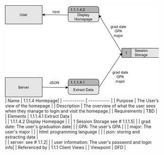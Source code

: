 ![DFD](https://github.com/MckennahPalmer/CSE430/blob/Team3_GH/DFD%20homepage%201.1.1.4.drawio%20(2).svg)
| Name | 1.1.1.4 Homepage|
| ----------- | ----------- |
| Purpose | The User’s view of the homepage |
| Description | The overview of what the user sees when they manage to login and visit the homepage.|
| Requirements | TBD |
| Elements | 1.1.1.4.1 Extract Data |  
|           |  1.1.1.4.2 Display Homepage | 
|           | 1 Session Storage see # 1.1.1.5| 
|           | grad date: The user's graduation date| 
|           | GPA: The user's GPA | 
|           | major: The user's major | 
|           | html: programming language | 
|           | json: storing and extracting data |  
|           | server: see # 1.1.2| 
|           | user information: The user's password and login info|
| Referenced by | 1.1.1 Client Views  |
| Viewpoint | DFD |
